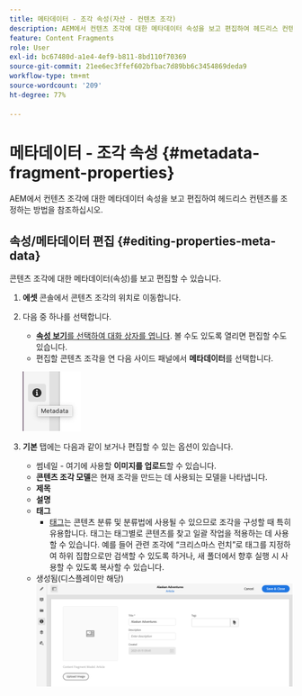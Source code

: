 ```yaml
---
title: 메타데이터 - 조각 속성(자산 - 컨텐츠 조각)
description: AEM에서 컨텐츠 조각에 대한 메타데이터 속성을 보고 편집하여 헤드리스 컨텐츠를 조정하는 방법을 참조하십시오.
feature: Content Fragments
role: User
exl-id: bc67480d-a1e4-4ef9-b811-8bd110f70369
source-git-commit: 21ee6ec3ffef602bfbac7d89bb6c3454869deda9
workflow-type: tm+mt
source-wordcount: '209'
ht-degree: 77%

---
```


# 메타데이터 - 조각 속성 {#metadata-fragment-properties}

AEM에서 컨텐츠 조각에 대한 메타데이터 속성을 보고 편집하여 헤드리스 컨텐츠를 조정하는 방법을 참조하십시오.

## 속성/메타데이터 편집 {#editing-properties-meta-data}

콘텐츠 조각에 대한 메타데이터(속성)를 보고 편집할 수 있습니다.

1. **에셋** 콘솔에서 콘텐츠 조각의 위치로 이동합니다.
2. 다음 중 하나를 선택합니다.

   * [**속성 보기**&#x200B;를 선택하여 대화 상자를 엽니다](/help/assets/manage-digital-assets.md#editing-properties). 볼 수도 있도록 열리면 편집할 수도 있습니다.
   * 편집할 콘텐츠 조각을 연 다음 사이드 패널에서 **메타데이터**&#x200B;를 선택합니다.

   ![메타데이터](assets/cfm-metadata-01.png)

3. **기본** 탭에는 다음과 같이 보거나 편집할 수 있는 옵션이 있습니다.

   * 썸네일 - 여기에 사용할 **이미지를 업로드**&#x200B;할 수 있습니다.
   * **콘텐츠 조각 모델**&#x200B;은 현재 조각을 만드는 데 사용되는 모델을 나타냅니다.
   * **제목**
   * **설명**
   * **태그**
      * [태그](/help/sites-cloud/authoring/features/tags.md)는 콘텐츠 분류 및 분류법에 사용될 수 있으므로 조각을 구성할 때 특히 유용합니다. 태그는 태그별로 콘텐츠를 찾고 일괄 작업을 적용하는 데 사용할 수 있습니다.
예를 들어 관련 조각에 “크리스마스 런치”로 태그를 지정하여 하위 집합으로만 검색할 수 있도록 하거나, 새 폴더에서 향후 실행 시 사용할 수 있도록 복사할 수 있습니다.
   * 생성됨(디스플레이만 해당)
   ![메타데이터](assets/cfm-metadata-02.png)
